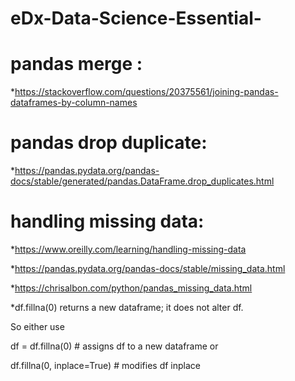 # eDx-Data-Science-Essential-

# pandas merge :
*https://stackoverflow.com/questions/20375561/joining-pandas-dataframes-by-column-names

# pandas drop duplicate: 
*https://pandas.pydata.org/pandas-docs/stable/generated/pandas.DataFrame.drop_duplicates.html

# handling missing data: 
*https://www.oreilly.com/learning/handling-missing-data

*https://pandas.pydata.org/pandas-docs/stable/missing_data.html

*https://chrisalbon.com/python/pandas_missing_data.html

*df.fillna(0) returns a new dataframe; it does not alter df.

So either use

df = df.fillna(0)           # assigns df to a new dataframe
or

df.fillna(0, inplace=True)  # modifies df inplace 
